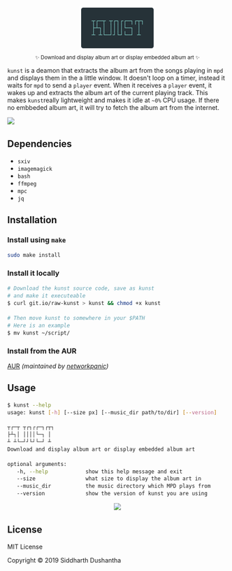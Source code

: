 <p align="center"><img src="extra/kunst_logo.png"><br><sub>✨ Download and display album art or display embedded album art  ✨</sub></p>

```kunst``` is a deamon that extracts the album art from the songs playing in ```mpd``` and displays them in the a little window. It doesn't loop on a timer, instead it waits for ```mpd``` to send a ```player``` event. When it receives a ```player``` event, it wakes up and extracts the album art of the current playing track. This makes ```kunst```really lightweight and makes it idle at ```~0%``` CPU usage. If there no embbeded album art, it will try to fetch the album art from the internet.


<p align="left">
<img src="https://media.giphy.com/media/5WieRVgCvD4H0V53QY/giphy.gif">
</a>
</p>

## Dependencies
- ```sxiv```
- ```imagemagick```
- ```bash```
- ```ffmpeg```
- ```mpc```
- ```jq```

## Installation
### Install using ```make```
```bash
sudo make install
```
### Install it locally

```bash
# Download the kunst source code, save as kunst
# and make it executeable
$ curl git.io/raw-kunst > kunst && chmod +x kunst

# Then move kunst to somewhere in your $PATH
# Here is an example
$ mv kunst ~/script/
```

### Install from the AUR

[AUR](https://aur.archlinux.org/packages/kunst-git/) *(maintained by [networkpanic](https://github.com/networkpanic))*

## Usage

```bash
$ kunst --help
usage: kunst [-h] [--size px] [--music_dir path/to/dir] [--version]
 
┬┌─┬ ┬┌┐┌┌─┐┌┬┐
├┴┐│ ││││└─┐ │
┴ ┴└─┘┘└┘└─┘ ┴
Download and display album art or display embedded album art
 
optional arguments:
   -h, --help            show this help message and exit
   --size                what size to display the album art in
   --music_dir           the music directory which MPD plays from
   --version             show the version of kunst you are using
```

<p align="center">
<a href="https://www.reddit.com/user/SpicyBroseph">
<img src="https://user-images.githubusercontent.com/27065646/53107999-89ec9480-3536-11e9-98a2-9ff416bf4589.png">
</a>
</p>

## License
MIT License

Copyright © 2019 Siddharth Dushantha
